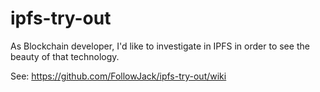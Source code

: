 # ipfs-try-out
As Blockchain developer, I'd like to investigate in IPFS in order to see the beauty of that technology.

See: https://github.com/FollowJack/ipfs-try-out/wiki 
